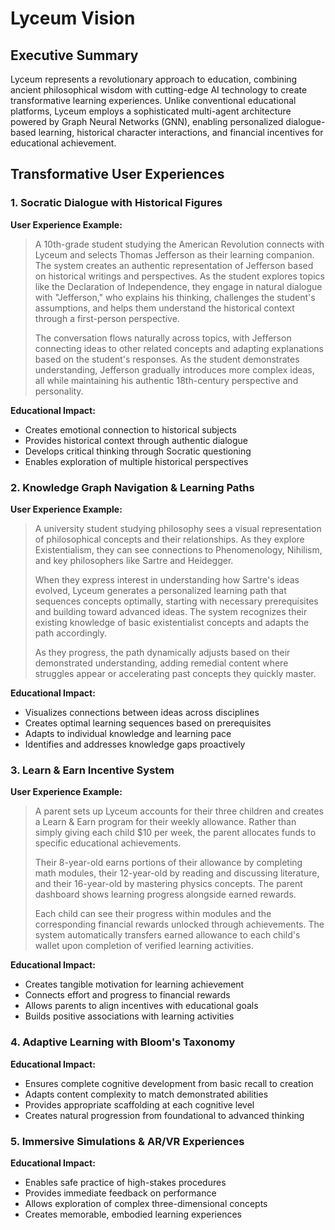 # Lyceum Vision

## Executive Summary

Lyceum represents a revolutionary approach to education, combining ancient philosophical wisdom with cutting-edge AI technology to create transformative learning experiences. Unlike conventional educational platforms, Lyceum employs a sophisticated multi-agent architecture powered by Graph Neural Networks (GNN), enabling personalized dialogue-based learning, historical character interactions, and financial incentives for educational achievement.

## Transformative User Experiences

### 1. Socratic Dialogue with Historical Figures

**User Experience Example:**

> A 10th-grade student studying the American Revolution connects with Lyceum and selects Thomas Jefferson as their learning companion. The system creates an authentic representation of Jefferson based on historical writings and perspectives. As the student explores topics like the Declaration of Independence, they engage in natural dialogue with "Jefferson," who explains his thinking, challenges the student's assumptions, and helps them understand the historical context through a first-person perspective.
> 
> The conversation flows naturally across topics, with Jefferson connecting ideas to other related concepts and adapting explanations based on the student's responses. As the student demonstrates understanding, Jefferson gradually introduces more complex ideas, all while maintaining his authentic 18th-century perspective and personality.

**Educational Impact:**
- Creates emotional connection to historical subjects
- Provides historical context through authentic dialogue
- Develops critical thinking through Socratic questioning
- Enables exploration of multiple historical perspectives

### 2. Knowledge Graph Navigation & Learning Paths

**User Experience Example:**

> A university student studying philosophy sees a visual representation of philosophical concepts and their relationships. As they explore Existentialism, they can see connections to Phenomenology, Nihilism, and key philosophers like Sartre and Heidegger.
> 
> When they express interest in understanding how Sartre's ideas evolved, Lyceum generates a personalized learning path that sequences concepts optimally, starting with necessary prerequisites and building toward advanced ideas. The system recognizes their existing knowledge of basic existentialist concepts and adapts the path accordingly.
> 
> As they progress, the path dynamically adjusts based on their demonstrated understanding, adding remedial content where struggles appear or accelerating past concepts they quickly master.

**Educational Impact:**
- Visualizes connections between ideas across disciplines
- Creates optimal learning sequences based on prerequisites
- Adapts to individual knowledge and learning pace
- Identifies and addresses knowledge gaps proactively

### 3. Learn & Earn Incentive System

**User Experience Example:**

> A parent sets up Lyceum accounts for their three children and creates a Learn & Earn program for their weekly allowance. Rather than simply giving each child $10 per week, the parent allocates funds to specific educational achievements.
> 
> Their 8-year-old earns portions of their allowance by completing math modules, their 12-year-old by reading and discussing literature, and their 16-year-old by mastering physics concepts. The parent dashboard shows learning progress alongside earned rewards.
> 
> Each child can see their progress within modules and the corresponding financial rewards unlocked through achievements. The system automatically transfers earned allowance to each child's wallet upon completion of verified learning activities.

**Educational Impact:**
- Creates tangible motivation for learning achievement
- Connects effort and progress to financial rewards
- Allows parents to align incentives with educational goals
- Builds positive associations with learning activities

### 4. Adaptive Learning with Bloom's Taxonomy

**Educational Impact:**
- Ensures complete cognitive development from basic recall to creation
- Adapts content complexity to match demonstrated abilities
- Provides appropriate scaffolding at each cognitive level
- Creates natural progression from foundational to advanced thinking

### 5. Immersive Simulations & AR/VR Experiences

**Educational Impact:**
- Enables safe practice of high-stakes procedures
- Provides immediate feedback on performance
- Allows exploration of complex three-dimensional concepts
- Creates memorable, embodied learning experiences